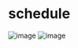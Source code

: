 # schedule
![image](https://github.com/user-attachments/assets/e5379b8d-7aca-4507-8214-f6c3f3f6e5a0)
![image](https://github.com/user-attachments/assets/f72e4696-630c-4571-be95-c8de3bd44756)

